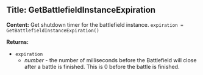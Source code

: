 ## Title: GetBattlefieldInstanceExpiration

**Content:**
Get shutdown timer for the battlefield instance.
`expiration = GetBattlefieldInstanceExpiration()`

**Returns:**
- `expiration`
  - *number* - the number of milliseconds before the Battlefield will close after a battle is finished. This is 0 before the battle is finished.